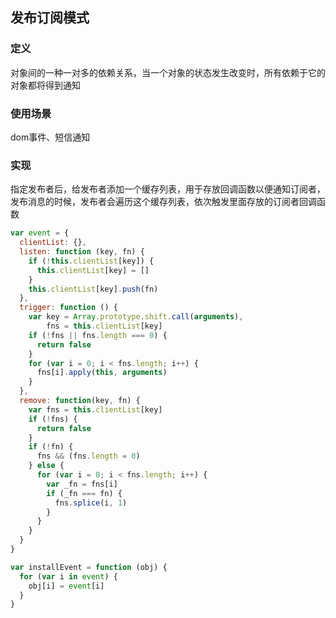 ## 发布订阅模式

### 定义

对象间的一种一对多的依赖关系，当一个对象的状态发生改变时，所有依赖于它的对象都将得到通知

### 使用场景

dom事件、短信通知

### 实现

指定发布者后，给发布者添加一个缓存列表，用于存放回调函数以便通知订阅者，发布消息的时候，发布者会遍历这个缓存列表，依次触发里面存放的订阅者回调函数

```javascript
var event = {
  clientList: {},
  listen: function (key, fn) {
    if (!this.clientList[key]) {
      this.clientList[key] = []
    }
    this.clientList[key].push(fn)
  },
  trigger: function () {
    var key = Array.prototype.shift.call(arguments),
        fns = this.clientList[key]
    if (!fns || fns.length === 0) {
      return false
    }
    for (var i = 0; i < fns.length; i++) {
      fns[i].apply(this, arguments)
    } 
  },
  remove: function(key, fn) {
    var fns = this.clientList[key]
    if (!fns) {
      return false
    }
    if (!fn) {
      fns && (fns.length = 0)
    } else {
      for (var i = 0; i < fns.length; i++) {
        var _fn = fns[i]
        if (_fn === fn) {
          fns.splice(i, 1)
        }
      }
    }
  }
}

var installEvent = function (obj) {
  for (var i in event) {
    obj[i] = event[i]
  } 
}
```

